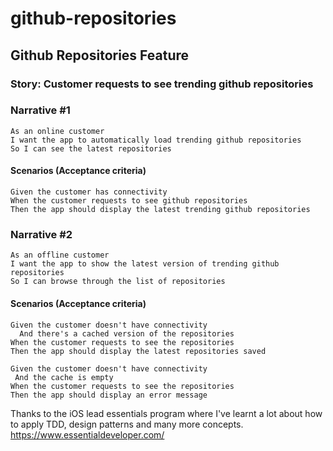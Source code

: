 # github-repositories

## Github Repositories Feature

### Story: Customer requests to see trending github repositories

### Narrative #1

```
As an online customer
I want the app to automatically load trending github repositories
So I can see the latest repositories
```

#### Scenarios (Acceptance criteria)

```
Given the customer has connectivity
When the customer requests to see github repositories
Then the app should display the latest trending github repositories
```

### Narrative #2

```
As an offline customer 
I want the app to show the latest version of trending github repositories
So I can browse through the list of repositories
```

#### Scenarios (Acceptance criteria)

```
Given the customer doesn't have connectivity
  And there's a cached version of the repositories
When the customer requests to see the repositories
Then the app should display the latest repositories saved
```

```
Given the customer doesn't have connectivity
 And the cache is empty
When the customer requests to see the repositories
Then the app should display an error message
```

Thanks to the iOS lead essentials program where I've learnt a lot about how to apply TDD, design patterns and many more concepts.
https://www.essentialdeveloper.com/
